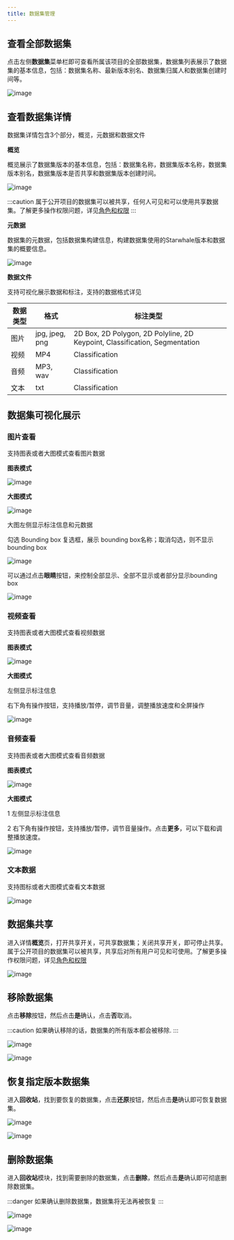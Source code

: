 ```yaml
---
title: 数据集管理
---
```


## 查看全部数据集

点击左侧**数据集**菜单栏即可查看所属该项目的全部数据集，数据集列表展示了数据集的基本信息，包括：数据集名称、最新版本别名、数据集归属人和数据集创建时间等。

![image](https://starwhale-examples.oss-cn-beijing.aliyuncs.com/docs/User%20guide/Dataset/manage/list.png)

## 查看数据集详情

数据集详情包含3个部分，概览，元数据和数据文件

**概览**

概览展示了数据集版本的基本信息，包括：数据集名称，数据集版本名称，数据集版本别名，数据集版本是否共享和数据集版本创建时间。

![image](https://starwhale-examples.oss-cn-beijing.aliyuncs.com/docs/User%20guide/Dataset/manage/detail.png)

:::caution
属于公开项目的数据集可以被共享，任何人可见和可以使用共享数据集。了解更多操作权限问题，详见[角色和权限](https://doc.starwhale.ai/docs/concepts/roles-permissions) 
:::

**元数据**

数据集的元数据，包括数据集构建信息，构建数据集使用的Starwhale版本和数据集的概要信息。

![image](https://starwhale-examples.oss-cn-beijing.aliyuncs.com/docs/User%20guide/Dataset/manage/meta.png)

**数据文件**

支持可视化展示数据和标注，支持的数据格式详见

| 数据类型 | 格式 | 标注类型 |
|---|---|---|
| 图片 |jpg, jpeg, png | 2D Box, 2D Polygon, 2D Polyline, 2D Keypoint, Classification, Segmentation |
| 视频 | MP4 | Classification |
| 音频 | MP3, wav | Classification |
| 文本 | txt | Classification |

## 数据集可视化展示

### 图片查看

支持图表或者大图模式查看图片数据

**图表模式**

![image](https://starwhale-examples.oss-cn-beijing.aliyuncs.com/docs/User%20guide/Dataset/manage/inmage%20viewer.png)

**大图模式**

![image](https://starwhale-examples.oss-cn-beijing.aliyuncs.com/docs/User%20guide/Dataset/manage/image%20viewer%20full.png)
  
大图左侧显示标注信息和元数据

勾选 Bounding box 复选框，展示 bounding box名称；取消勾选，则不显示bounding box

![image](https://starwhale-examples.oss-cn-beijing.aliyuncs.com/docs/User%20guide/Dataset/manage/annotation.png)

可以通过点击**眼睛**按钮，来控制全部显示、全部不显示或者部分显示bounding box

![image](https://starwhale-examples.oss-cn-beijing.aliyuncs.com/docs/User%20guide/Dataset/manage/not%20display.png)

### 视频查看

支持图表或者大图模式查看视频数据

**图表模式**

![image](https://starwhale-examples.oss-cn-beijing.aliyuncs.com/docs/User%20guide/Dataset/manage/video.jpg)

**大图模式**

左侧显示标注信息

右下角有操作按钮，支持播放/暂停，调节音量，调整播放速度和全屏操作

![image](https://starwhale-examples.oss-cn-beijing.aliyuncs.com/docs/User%20guide/Dataset/manage/videofull.jpg)

### 音频查看

支持图表或者大图模式查看音频数据

**图表模式**

![image](https://starwhale-examples.oss-cn-beijing.aliyuncs.com/docs/User%20guide/Dataset/manage/audio.png)

**大图模式**

1 左侧显示标注信息

2 右下角有操作按钮，支持播放/暂停，调节音量操作。点击**更多**，可以下载和调整播放速度。

![image](https://starwhale-examples.oss-cn-beijing.aliyuncs.com/docs/User%20guide/Dataset/manage/audio%20full.png)

### 文本数据

支持图标或者大图模式查看文本数据

![image](https://starwhale-examples.oss-cn-beijing.aliyuncs.com/docs/User%20guide/Dataset/manage/text.png)

## 数据集共享

进入详情**概览**页，打开共享开关，可共享数据集；关闭共享开关，即可停止共享。属于公开项目的数据集可以被共享，共享后对所有用户可见和可使用。了解更多操作权限问题，详见[角色和权限](https://doc.starwhale.ai/docs/concepts/roles-permissions) 

![image](https://starwhale-examples.oss-cn-beijing.aliyuncs.com/docs/User%20guide/Dataset/manage/share.png)

## 移除数据集

点击**移除**按钮，然后点击**是**确认，点击**否**取消。

:::caution
如果确认移除的话，数据集的所有版本都会被移除.
:::

![image](https://starwhale-examples.oss-cn-beijing.aliyuncs.com/docs/User%20guide/Dataset/manage/remove.png)

![image](https://starwhale-examples.oss-cn-beijing.aliyuncs.com/docs/User%20guide/Dataset/manage/confirm.png)

## 恢复指定版本数据集

进入**回收站**，找到要恢复的数据集，点击**还原**按钮，然后点击**是**确认即可恢复数据集。

![image](https://starwhale-examples.oss-cn-beijing.aliyuncs.com/docs/User%20guide/Dataset/manage/restore.png)

![image](https://starwhale-examples.oss-cn-beijing.aliyuncs.com/docs/User%20guide/Dataset/manage/restore%20confirm.png)

## 删除数据集

进入**回收站**模块，找到需要删除的数据集，点击**删除**，然后点击**是**确认即可彻底删除数据集。

:::danger
如果确认删除数据集，数据集将无法再被恢复
:::

![image](https://starwhale-examples.oss-cn-beijing.aliyuncs.com/docs/User%20guide/Dataset/manage/delete.jpg)

![image](https://starwhale-examples.oss-cn-beijing.aliyuncs.com/docs/User%20guide/Dataset/manage/delete%20confirm.jpg)
